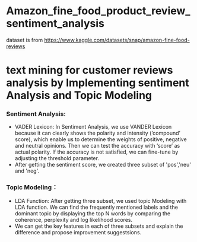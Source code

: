 # Amazon_fine_food_product_review_sentiment_analysis

dataset is from https://www.kaggle.com/datasets/snap/amazon-fine-food-reviews

# text mining for customer reviews analysis by Implementing sentiment Analysis and Topic Modeling

### Sentiment Analysis: 
 - VADER Lexicon: In Sentiment Analysis, we use VANDER Lexicon because it can clearly shows the polarity and intensity (‘compound’ score), which enable us to determine the weights of positive, negative and neutral  opinions. Then we can test the accuracy with ‘score’ as actual polarity. If the accuracy is not satisfied, we can fine-tune by adjusting the threshold parameter.
 - After getting the sentiment score, we created three subset of 'pos','neu' and 'neg'. 
### Topic Modeling：
  - LDA Function: After getting three subset, we used topic Modeling with LDA function. We can find the frequently mentioned labels and the dominant topic by displaying the top N words by comparing the coherence, perplexity and log likelihood scores.
  - We can get the key features in each of three subsets and explain the difference and propose improvement suggestsions.

